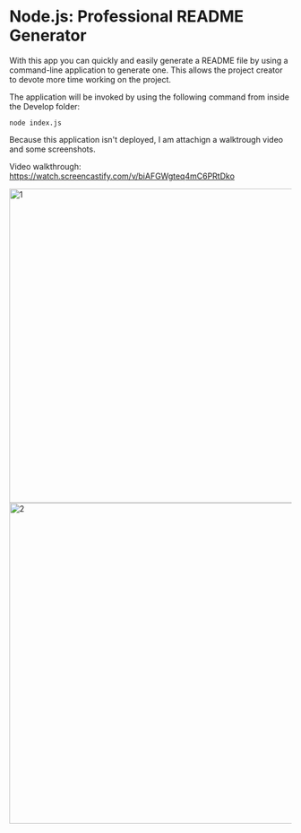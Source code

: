 # Node.js: Professional README Generator

With this app you can quickly and easily generate a README file by using a command-line application to generate one. This allows the project creator to devote more time working on the project.

The application will be invoked by using the following command from inside the Develop folder:

```
node index.js
```

Because this application isn't deployed, I am attachign a walktrough video and some screenshots.

Video walkthrough: https://watch.screencastify.com/v/biAFGWgteq4mC6PRtDko

<img width="560" alt="1" src="https://user-images.githubusercontent.com/91281668/144734082-285582b0-86a0-4269-a1ed-32d81cf687a6.png">

<img width="572" alt="2" src="https://user-images.githubusercontent.com/91281668/144734093-05a28b8d-b256-42c5-b9a6-d736b9889f32.png">
